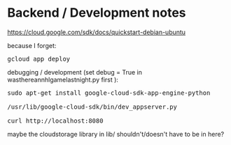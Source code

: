 Backend / Development notes
===========================

https://cloud.google.com/sdk/docs/quickstart-debian-ubuntu

because I forget:

<pre>
gcloud app deploy
</pre>

debugging / development (set debug = True in wasthereannhlgamelastnight.py first ):

<pre>
sudo apt-get install google-cloud-sdk-app-engine-python

/usr/lib/google-cloud-sdk/bin/dev_appserver.py

curl http://localhost:8080
</pre>

maybe the cloudstorage library in lib/ shouldn't/doesn't have to be in here?
